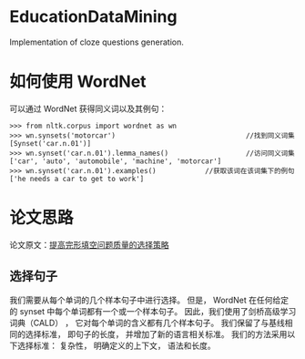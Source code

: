 # EducationDataMining

Implementation of cloze questions generation. 

# 如何使用 WordNet

可以通过 WordNet 获得同义词以及其例句：

	>>> from nltk.corpus import wordnet as wn
	>>> wn.synsets('motorcar')                                //找到同义词集
	[Synset('car.n.01')]
	>>> wn.synset('car.n.01').lemma_names()                   //访问同义词集
	['car', 'auto', 'automobile', 'machine', 'motorcar']
	>>> wn.synset('car.n.01').examples()            //获取该词在该词集下的例句
	['he needs a car to get to work']

# 论文思路

论文原文：[提高完形填空问题质量的选择策略](https://github.com/daren996/EducationDataMining/blob/master/Cite/A_Selection_Strategy_to_Improve_Cloze_Question_Quality.pdf)

## 选择句子

我们需要从每个单词的几个样本句子中进行选择。 
但是， WordNet 在任何给定的 synset 中每个单词都有一个或一个样本句子。 
因此，我们使用了剑桥高级学习词典（CALD） ， 它对每个单词的含义都有几个样本句子。
我们保留了与基线相同的选择标准， 即句子的长度， 并增加了新的语言相关标准。
我们的方法采用以下选择标准： 复杂性， 明确定义的上下文， 语法和长度。
